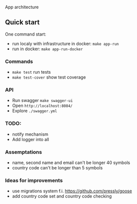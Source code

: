 App architecture

## Quick start
One command start:
- run localy with infrastructure in docker: `make app-run`
- run in docker: `make app-run-docker`

### Commands
- `make test` run tests
- `make test-cover` show test coverage

### API
- Run swagger `make swagger-ui`
- Open `http://localhost:8084/`
- Explore  `./swagger.yml`

### TODO:
- notify mechanism
- Add logger into all


### Assemptations
- name, second name and email can't be longer 40 symbols
- country code can't be longer than 5 symbols

### Ideas for improvements
- use migrations system f.i. https://github.com/pressly/goose
- add country code set and country code checking

